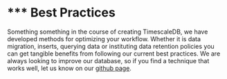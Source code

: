 # *** Best Practices

Something something in the course of creating TimescaleDB, we have developed
methods for optimizing your workflow.  Whether it is data migration, inserts,
querying data or instituting data retention policies you can get tangible
benefits from following our current best practices.  We are always looking to
improve our database, so if you find a technique that works well, let us know on
our [github page](https://www.github.com/timescale/timescaledb).
